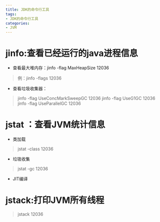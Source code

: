 ```yaml
---
title: JDK的命令行工具
tags: 
- JDK的命令行工具
categories:
- JVM
---
```


# jinfo:查看已经运行的java进程信息
* 查看最大堆内存：jinfo -flag MaxHeapSize 12036 
>例：jinfo -flags 12036
* 查看垃圾收集器：
>jinfo -flag UseConcMarkSweepGC 12036
jinfo -flag UseG1GC 12036
jinfo -flag UseParallelGC 12036


# jstat ：查看JVM统计信息
* 类加载
> jstat -class 12036
* 垃圾收集
> jstat -gc 12036
* JIT编译
>

# jstack:打印JVM所有线程
> jstack 12036